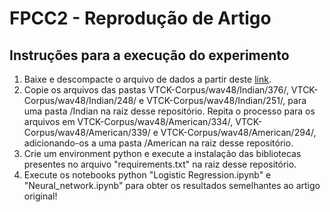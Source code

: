 # FPCC2 - Reprodução de Artigo

## Instruções para a execução do experimento

1. Baixe e descompacte o arquivo de dados a partir deste [link](https://datashare.ed.ac.uk/bitstream/handle/10283/2651/VCTK-Corpus.zip?sequence=2&isAllowed=y).
2. Copie os arquivos das pastas VTCK-Corpus/wav48/Indian/376/, VTCK-Corpus/wav48/Indian/248/ e VTCK-Corpus/wav48/Indian/251/, para uma pasta /Indian na raíz desse repositório. Repita o processo para os arquivos em VTCK-Corpus/wav48/American/334/, VTCK-Corpus/wav48/American/339/ e VTCK-Corpus/wav48/American/294/, adicionando-os a uma pasta /American na raiz desse repositório.
3. Crie um environment python e execute a instalação das bibliotecas presentes no arquivo "requirements.txt" na raiz desse repositório.
4. Execute os notebooks python "Logistic Regression.ipynb" e "Neural_network.ipynb" para obter os resultados semelhantes ao artigo original!
